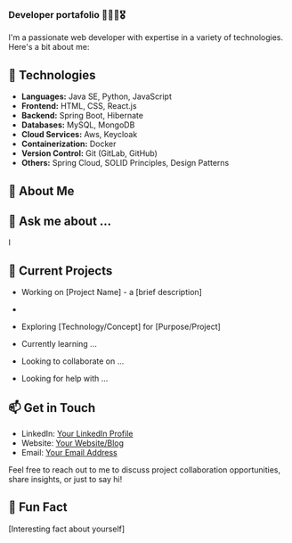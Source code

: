 ### Developer portafolio 🚀💸💡🎖️

I'm a passionate web developer with expertise in a variety of technologies. Here's a bit about me:

## 🔧 Technologies

- **Languages:** Java SE, Python, JavaScript
- **Frontend:** HTML, CSS, React.js
- **Backend:** Spring Boot, Hibernate
- **Databases:** MySQL, MongoDB
- **Cloud Services:** Aws, Keycloak
- **Containerization:** Docker
- **Version Control:** Git (GitLab, GitHub)
- **Others:** Spring Cloud, SOLID Principles, Design Patterns

## 🚀 About Me


## 💬 Ask me about ...

I 

## 🌱 Current Projects

- Working on [Project Name] - a [brief description]
- 
- Exploring [Technology/Concept] for [Purpose/Project]
  
- Currently learning ...
  
- Looking to collaborate on ...
  
- Looking for help with ...

## 📫 Get in Touch

- LinkedIn: [Your LinkedIn Profile](https://www.linkedin.com/in/sebastiantorres2121/)
- Website: [Your Website/Blog](https://www.yourwebsite.com)
- Email: [Your Email Address](mailto:str9371@gmail.com)

Feel free to reach out to me to discuss project collaboration opportunities, share insights, or just to say hi!

## 💬 Fun Fact

[Interesting fact about yourself]



